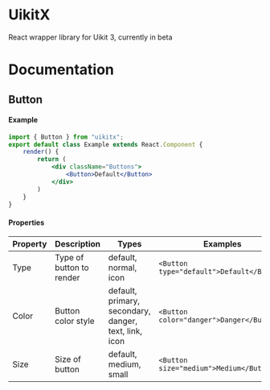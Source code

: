 # UikitX
React wrapper library for Uikit 3, currently in beta

# Documentation
## Button
#### Example
```jsx
import { Button } from "uikitx";
export default class Example extends React.Component {
    render() {
        return (
            <div className="Buttons">
                <Button>Default</Button>
            </div>
        )
    }
}
```
#### Properties
| Property | Description              | Types                                                 | Examples                                 |
| -------- | ------------------------ | ----------------------------------------------------- | ---------------------------------------- |
| Type     | Type of button to render | default, normal, icon                                 | `<Button type="default">Default</Button>` |
| Color    | Button color style       | default, primary, secondary, danger, text, link, icon | `<Button color="danger">Danger</Button> ` |
| Size     | Size of  button          | default, medium, small                                | `<Button size="medium">Medium</Button> `  |